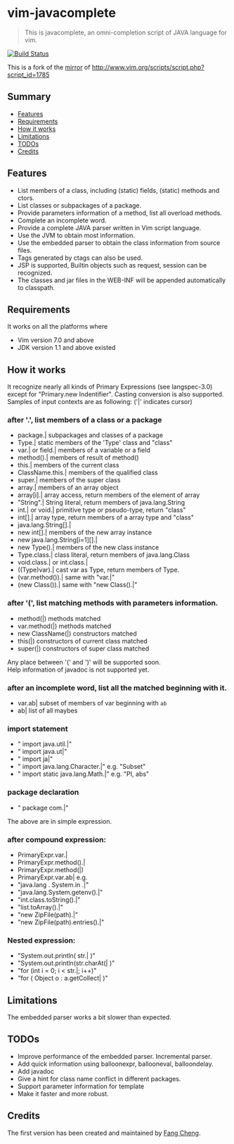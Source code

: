 # vim-javacomplete
> This is javacomplete, an omni-completion script of JAVA language for vim.

[![Build Status](https://travis-ci.com/sixro/javacomplete.svg?branch=master)](https://travis-ci.com/sixro/javacomplete)

This is a fork of the [mirror](https://github.com/vim-scripts/javacomplete) of http://www.vim.org/scripts/script.php?script_id=1785


## Summary

  * [Features](#features)
  * [Requirements](#requirements)
  * [How it works](#how-it-works)
  * [Limitations](#limits)
  * [TODOs](#todos)
  * [Credits](#credits)


## <a name="features"></a>Features

  * List members of a class, including (static) fields, (static) methods and ctors.
  * List classes or subpackages of a package.
  * Provide parameters information of a method, list all overload methods.
  * Complete an incomplete word.
  * Provide a complete JAVA parser written in Vim script language.
  * Use the JVM to obtain most information.
  * Use the embedded parser to obtain the class information from source files.
  * Tags generated by ctags can also be used.
  * JSP is supported, Builtin objects such as request, session can be recognized.
  * The classes and jar files in the WEB-INF will be appended automatically to classpath.


## <a name="requirements"></a>Requirements

It works on all the platforms where
  * Vim version 7.0 and above
  * JDK version 1.1 and above
existed 


## <a name="how-it-works"></a>How it works

It recognize nearly all kinds of Primary Expressions (see langspec-3.0)
except for "Primary.new Indentifier". Casting conversion is also supported.
Samples of input contexts are as following:	('|' indicates cursor)


### after '.', list members of a class or a package

  * package.|         subpackages and classes of a package
  * Type.|                static members of the 'Type' class and "class"
  * var.| or field.|     members of a variable or a field
  * method().|         members of result of method()
  * this.|                   members of the current class
  * ClassName.this.|  members of the qualified class
  * super.|               members of the super class
  * array.|                members of an array object
  * array[i].|             array access, return members of the element of array
  * "String".|            String literal, return members of java.lang.String
  * int.| or void.|       primitive type or pseudo-type, return "class"
  * int[].|                   array type, return members of a array type and "class"
  * java.lang.String[].|
  * new int[].|           members of the new array instance
  * new java.lang.String[i=1][].|
  * new Type().|      members of the new class instance 
  * Type.class.|      class literal, return members of java.lang.Class
  * void.class.| or int.class.|
  * ((Type)var).|         cast var as Type, return members of Type.
  * (var.method()).|   same with "var.|"
  * (new Class()).|    same with "new Class().|"


### after '(', list matching methods with parameters information.

  * method(|)                 methods matched
  * var.method(|)           methods matched
  * new ClassName(|)  constructors matched
  * this(|)                        constructors of current class matched
  * super(|)                     constructors of super class matched

Any place between '(' and ')' will be supported soon.  
Help information of javadoc is not supported yet.


### after an incomplete word, list all the matched beginning with it.

  * var.ab|          subset of members of var beginning with `ab`
  * ab|                list of all maybes


### import statement

  * " import         java.util.|"
  * " import         java.ut|"
  * " import         ja|"
  * " import         java.lang.Character.|"        e.g. "Subset"
  * " import static java.lang.Math.|"        e.g. "PI, abs"


### package declaration

   * " package         com.|"

The above are in simple expression.


### after compound expression:

  * PrimaryExpr.var.|
  * PrimaryExpr.method().|
  * PrimaryExpr.method(|)
  * PrimaryExpr.var.ab|
   e.g.
  * "java.lang        . System.in .|"
  * "java.lang.System.getenv().|"
  * "int.class.toString().|"
  * "list.toArray().|"
  * "new ZipFile(path).|"
  * "new ZipFile(path).entries().|"


### Nested expression:

  * "System.out.println( str.| )"
  * "System.out.println(str.charAt(| )"
  * "for (int i = 0; i < str.|; i++)"
  * "for ( Object o : a.getCollect| )"


## <a name="limits"></a>Limitations

The embedded parser works a bit slower than expected.


## <a name="todos"></a>TODOs

  - Improve performance of the embedded parser. Incremental parser.
  - Add quick information using balloonexpr, ballooneval, balloondelay.
  - Add javadoc
  - Give a hint for class name conflict in different packages.
  - Support parameter information for template
  - Make it faster and more robust.


## <a name="credits"></a>Credits

The first version has been created and maintained by [Fang Cheng](mailto:fangread@yahoo.com.cn).
